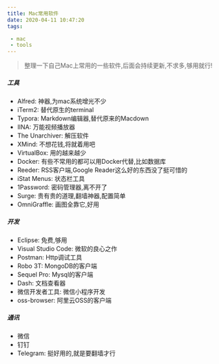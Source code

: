 ```yaml
---
title: Mac常用软件
date: 2020-04-11 10:47:20
tags:

 - mac
 - tools
---
```


> 整理一下自己Mac上常用的一些软件,后面会持续更新,不求多,够用就行!

##### 工具

- Alfred: 神器,为mac系统增光不少
- iTerm2: 替代原生的terminal
- Typora: Markdown编辑器,替代原来的Macdown
- IINA: 万能视频播放器
- The Unarchiver: 解压软件
- XMind: 不想花钱,将就着用吧
- VirtualBox: 用的越来越少
- Docker: 有些不常用的都可以用Docker代替,比如数据库
- Reeder: RSS客户端,Google Reader这么好的东西没了挺可惜的
- iStat Menus: 状态栏工具
- 1Password: 密码管理器,离不开了
- Surge: 贵有贵的道理,翻墙神器,配置简单
- OmniGraffle: 画图全靠它,好用

##### 开发

- Eclipse: 免费,够用
- Visual Studio Code: 微软的良心之作
- Postman: Http调试工具
- Robo 3T: MongoDB的客户端
- Sequel Pro: Mysql的客户端
- Dash: 文档查看器
- 微信开发者工具: 微信小程序开发
- oss-browser: 阿里云OSS的客户端

##### 通讯

- 微信
- 钉钉
- Telegram: 挺好用的,就是要翻墙才行

